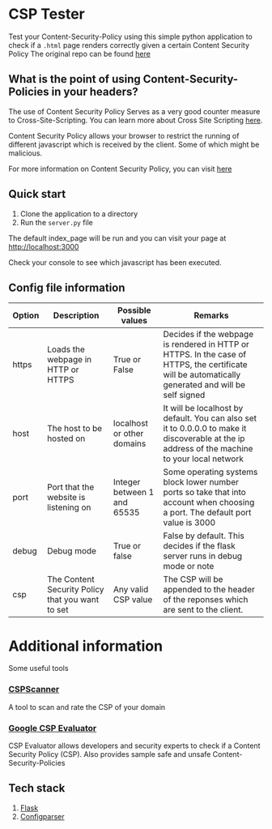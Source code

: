 # CSP Tester

Test your Content-Security-Policy using this simple python application to check if a `.html` page renders correctly given a certain Content Security Policy
The original repo can be found [here](https://github.com/Jh123x/CSP-Tester)

## What is the point of using Content-Security-Policies in your headers?

The use of Content Security Policy Serves as a very good counter measure to Cross-Site-Scripting.
You can learn more about Cross Site Scripting [here](https://github.com/Jh123x/xss-demo).

Content Security Policy allows your browser to restrict the running of different javascript which is received by the client. Some of which might be malicious.

For more information on Content Security Policy, you can visit [here](https://developer.mozilla.org/en-US/docs/Web/HTTP/CSP)

## Quick start

1. Clone the application to a directory
1. Run the `server.py` file

The default index_page will be run and you can visit your page at [http://localhost:3000](http://localhost:3000)

Check your console to see which javascript has been executed.

## Config file information

| Option | Description                                      | Possible values             | Remarks                                                                                                                                            |
| ------ | ------------------------------------------------ | --------------------------- | -------------------------------------------------------------------------------------------------------------------------------------------------- |
| https  | Loads the webpage in HTTP or HTTPS               | True or False               | Decides if the webpage is rendered in HTTP or HTTPS. In the case of HTTPS, the certificate will be automatically generated and will be self signed |
| host   | The host to be hosted on                         | localhost or other domains  | It will be localhost by default. You can also set it to 0.0.0.0 to make it discoverable at the ip address of the machine to your local network     |
| port   | Port that the website is listening on            | Integer between 1 and 65535 | Some operating systems block lower number ports so take that into account when choosing a port. The default port value is 3000                     |
| debug  | Debug mode                                       | True or false               | False by default. This decides if the flask server runs in debug mode or note                                                                      |
| csp    | The Content Security Policy that you want to set | Any valid CSP value         | The CSP will be appended to the header of the reponses which are sent to the client.                                                               |

# Additional information

Some useful tools

### [CSPScanner](https://cspscanner.com/)

A tool to scan and rate the CSP of your domain
<br>

### [Google CSP Evaluator](https://csp-evaluator.withgoogle.com/)

CSP Evaluator allows developers and security experts to check if a Content Security Policy (CSP). Also provides sample safe and unsafe Content-Security-Policies
<br>

## Tech stack

1. [Flask](https://flask.palletsprojects.com/en/1.1.x/)
1. [Configparser](https://docs.python.org/3/library/configparser.html)
